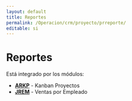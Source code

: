 ```yaml
---
layout: default
title: Reportes
permalink: /Operacion/crm/proyecto/prreporte/
editable: si
---
```


# Reportes

Está integrado por los módulos:

* [**ARKP**](http://docs.oasiscom.com/Operacion/crm/proyecto/prreporte/arkp) - Kanban Proyectos
* [**JREM**](http://docs.oasiscom.com/Operacion/crm/proyecto/prreporte/jrem) - Ventas por Empleado

